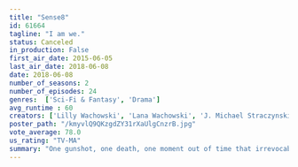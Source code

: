 ```yaml
---
title: "Sense8"
id: 61664
tagline: "I am we."
status: Canceled
in_production: False
first_air_date: 2015-06-05
last_air_date: 2018-06-08
date: 2018-06-08
number_of_seasons: 2
number_of_episodes: 24
genres:  ['Sci-Fi & Fantasy', 'Drama']
avg_runtime : 60
creators: ['Lilly Wachowski', 'Lana Wachowski', 'J. Michael Straczynski']
poster_path: "/kmyvlQ9QKzgdZY31rXaUlgCnzrB.jpg"
vote_average: 78.0
us_rating: "TV-MA"
summary: "One gunshot, one death, one moment out of time that irrevocably links eight minds in disparate parts of the world, putting them in each other's lives, each other's secrets, and in terrible danger. Ordinary people suddenly reborn as 'Sensates.'"
---
```


